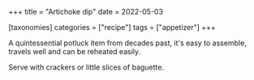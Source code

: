 +++
title = "Artichoke dip"
date = 2022-05-03

[taxonomies]
categories = ["recipe"]
tags = ["appetizer"]
+++


A quintessential potluck item from decades past, it's easy to assemble, travels well and can be reheated easily.

<!-- more -->

Serve with crackers or little slices of baguette.
